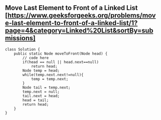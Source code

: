 ## Move Last Element to Front of a Linked List [https://www.geeksforgeeks.org/problems/move-last-element-to-front-of-a-linked-list/1?page=4&category=Linked%20List&sortBy=submissions]

```
class Solution {
    public static Node moveToFront(Node head) {
        // code here
        if(head == null || head.next==null)
            return head;
        Node temp = head;
        while(temp.next.next!=null){
            temp = temp.next;
        }
        Node tail = temp.next;
        temp.next = null;
        tail.next = head;
        head = tail;
        return head;
    }
}
```
